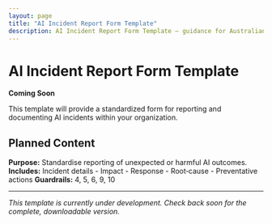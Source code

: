 ```yaml
---
layout: page
title: "AI Incident Report Form Template"
description: AI Incident Report Form Template — guidance for Australian businesses.
---
```


# AI Incident Report Form Template

**Coming Soon**

This template will provide a standardized form for reporting and documenting AI incidents within your organization.

## Planned Content

**Purpose:** Standardise reporting of unexpected or harmful AI outcomes.  
**Includes:** Incident details - Impact - Response - Root‑cause - Preventative actions
**Guardrails:** 4, 5, 6, 9, 10

---

*This template is currently under development. Check back soon for the complete, downloadable version.*
